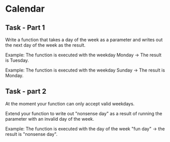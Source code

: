# Calendar

## Task - Part 1
Write a function that takes a day of the week as a parameter and writes out the next day of the week as the result.

Example: The function is executed with the weekday Monday -> The result is Tuesday.

Example: The function is executed with the weekday Sunday -> The result is Monday.

## Task - part 2
At the moment your function can only accept valid weekdays. 

Extend your function to write out "nonsense day" as a result of running the parameter with an invalid day of the week.

Example: The function is executed with the day of the week "fun day" -> the result is "nonsense day".
